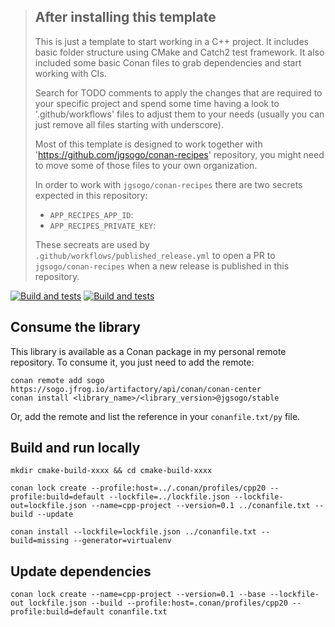 
> ## After installing this template
> This is just a template to start working in a C++ project. It includes basic folder
> structure using CMake and Catch2 test framework. It also included some basic Conan files
> to grab dependencies and start working with CIs.
> 
> Search for TODO comments to apply the changes that are required to your specific project
> and spend some time having a look to '.github/workflows' files to adjust them to your needs
> (usually you can just remove all files starting with underscore).
> 
> Most of this template is designed to work together with 'https://github.com/jgsogo/conan-recipes'
> repository, you might need to move some of those files to your own organization.
> 
> In order to work with `jgsogo/conan-recipes` there are two secrets expected in this repository:
> * `APP_RECIPES_APP_ID`:  
> * `APP_RECIPES_PRIVATE_KEY`:
> 
> These secreats are used by `.github/workflows/published_release.yml` to open a PR to
> `jgsogo/conan-recipes` when a new release is published in this repository.
>

<!-- TODO: Use your repository here -->
[![Build and tests](https://github.com/jgsogo/template-cpp-project/actions/workflows/ci.yml/badge.svg?event=push)](https://github.com/jgsogo/template-cpp-project/actions/workflows/ci.yml)
[![Build and tests](https://github.com/jgsogo/template-cpp-project/actions/workflows/conan_package.yml/badge.svg?event=push)](https://github.com/jgsogo/template-cpp-project/actions/workflows/ci.yml)

## Consume the library

This library is available as a Conan package in my personal remote repository. To consume it, you just
need to add the remote:


<!-- TODO: Use your library/version here -->
```
conan remote add sogo https://sogo.jfrog.io/artifactory/api/conan/conan-center
conan install <library_name>/<library_version>@jgsogo/stable
```

Or, add the remote and list the reference in your `conanfile.txt/py` file.


## Build and run locally

```
mkdir cmake-build-xxxx && cd cmake-build-xxxx
```

```
conan lock create --profile:host=../.conan/profiles/cpp20 --profile:build=default --lockfile=../lockfile.json --lockfile-out=lockfile.json --name=cpp-project --version=0.1 ../conanfile.txt --build --update
```

```
conan install --lockfile=lockfile.json ../conanfile.txt --build=missing --generator=virtualenv
```

## Update dependencies

```
conan lock create --name=cpp-project --version=0.1 --base --lockfile-out lockfile.json --build --profile:host=.conan/profiles/cpp20 --profile:build=default conanfile.txt
```
